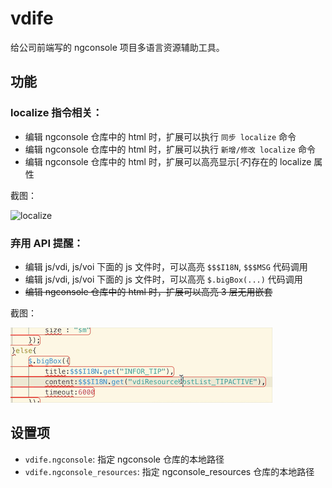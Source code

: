 # vdife

给公司前端写的 ngconsole 项目多语言资源辅助工具。

## 功能

### localize 指令相关：

* 编辑 ngconsole 仓库中的 html 时，扩展可以执行 `同步 localize` 命令
* 编辑 ngconsole 仓库中的 html 时，扩展可以执行 `新增/修改 localize` 命令
* 编辑 ngconsole 仓库中的 html 时，扩展可以高亮显示[*不*]存在的 localize 属性

截图：

![localize](./screenshots/localize.gif)

### 弃用 API 提醒：

* 编辑 js/vdi, js/voi 下面的 js 文件时，可以高亮 `$$$I18N`, `$$$MSG` 代码调用
* 编辑 js/vdi, js/voi 下面的 js 文件时，可以高亮 `$.bigBox(...)` 代码调用
* ~~编辑 ngconsole 仓库中的 html 时，扩展可以高亮 3 层无用嵌套~~

截图：

![弃用API](./screenshots/deprecatedAPI.gif)

## 设置项

* `vdife.ngconsole`: 指定 ngconsole 仓库的本地路径
* `vdife.ngconsole_resources`: 指定 ngconsole_resources 仓库的本地路径

